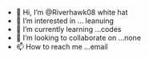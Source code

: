 - 👋 Hi, I’m @Riverhawk08 white hat
- 👀 I’m interested in ... leanuing 
- 🌱 I’m currently learning ...codes
- 💞️ I’m looking to collaborate on ...none
- 📫 How to reach me ...email

<!---
Riverhawk08/Riverhawk08 is a ✨ special ✨ repository because its `README.md` (this file) appears on your GitHub profile.
You can click the Preview link to take a look at your changes.
--->
